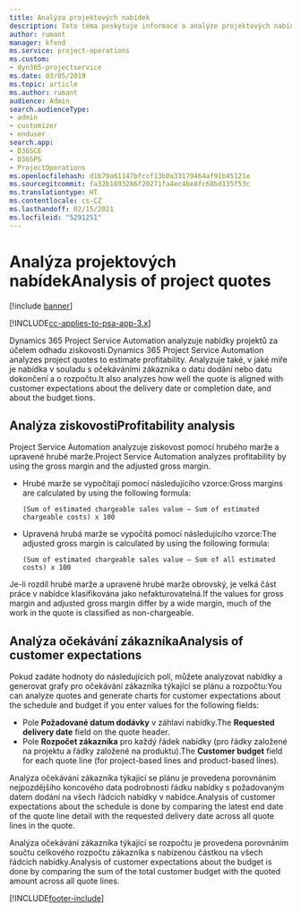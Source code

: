 ```yaml
---
title: Analýza projektových nabídek
description: Toto téma poskytuje informace o analýze projektových nabídek.
author: rumant
manager: kfend
ms.service: project-operations
ms.custom:
- dyn365-projectservice
ms.date: 03/05/2019
ms.topic: article
ms.author: rumant
audience: Admin
search.audienceType:
- admin
- customizer
- enduser
search.app:
- D365CE
- D365PS
- ProjectOperations
ms.openlocfilehash: d1b79a61147bfccf13b0a33179464af91b45121e
ms.sourcegitcommit: fa32b1893286f20271fa4ec4be8fc68bd135f53c
ms.translationtype: HT
ms.contentlocale: cs-CZ
ms.lasthandoff: 02/15/2021
ms.locfileid: "5291251"
---
```

# <a name="analysis-of-project-quotes"></a><span data-ttu-id="f4ca3-103">Analýza projektových nabídek</span><span class="sxs-lookup"><span data-stu-id="f4ca3-103">Analysis of project quotes</span></span>

[!include [banner](../includes/psa-now-project-operations.md)]

[!INCLUDE[cc-applies-to-psa-app-3.x](../includes/cc-applies-to-psa-app-3x.md)]

<span data-ttu-id="f4ca3-104">Dynamics 365 Project Service Automation analyzuje nabídky projektů za účelem odhadu ziskovosti.</span><span class="sxs-lookup"><span data-stu-id="f4ca3-104">Dynamics 365 Project Service Automation analyzes project quotes to estimate profitability.</span></span> <span data-ttu-id="f4ca3-105">Analyzuje také, v jaké míře je nabídka v souladu s očekáváními zákazníka o datu dodání nebo datu dokončení a o rozpočtu.</span><span class="sxs-lookup"><span data-stu-id="f4ca3-105">It also analyzes how well the quote is aligned with customer expectations about the delivery date or completion date, and about the budget.tions.</span></span>

## <a name="profitability-analysis"></a><span data-ttu-id="f4ca3-106">Analýza ziskovosti</span><span class="sxs-lookup"><span data-stu-id="f4ca3-106">Profitability analysis</span></span>

<span data-ttu-id="f4ca3-107">Project Service Automation analyzuje ziskovost pomocí hrubého marže a upravené hrubé marže.</span><span class="sxs-lookup"><span data-stu-id="f4ca3-107">Project Service Automation analyzes profitability by using the gross margin and the adjusted gross margin.</span></span>

- <span data-ttu-id="f4ca3-108">Hrubé marže se vypočítají pomocí následujícího vzorce:</span><span class="sxs-lookup"><span data-stu-id="f4ca3-108">Gross margins are calculated by using the following formula:</span></span>

  `
    (Sum of estimated chargeable sales value – Sum of estimated chargeable costs) x 100
  `
- <span data-ttu-id="f4ca3-109">Upravená hrubá marže se vypočítá pomocí následujícího vzorce:</span><span class="sxs-lookup"><span data-stu-id="f4ca3-109">The adjusted gross margin is calculated by using the following formula:</span></span>

  `
    (Sum of estimated chargeable sales value – Sum of all estimated costs) x 100
  `

<span data-ttu-id="f4ca3-110">Je-li rozdíl hrubé marže a upravené hrubé marže obrovský, je velká část práce v nabídce klasifikována jako nefakturovatelná.</span><span class="sxs-lookup"><span data-stu-id="f4ca3-110">If the values for gross margin and adjusted gross margin differ by a wide margin, much of the work in the quote is classified as non-chargeable.</span></span>

## <a name="analysis-of-customer-expectations"></a><span data-ttu-id="f4ca3-111">Analýza očekávání zákazníka</span><span class="sxs-lookup"><span data-stu-id="f4ca3-111">Analysis of customer expectations</span></span>

<span data-ttu-id="f4ca3-112">Pokud zadáte hodnoty do následujících polí, můžete analyzovat nabídky a generovat grafy pro očekávání zákazníka týkající se plánu a rozpočtu:</span><span class="sxs-lookup"><span data-stu-id="f4ca3-112">You can analyze quotes and generate charts for customer expectations about the schedule and budget if you enter values for the following fields:</span></span>

- <span data-ttu-id="f4ca3-113">Pole **Požadované datum dodávky** v záhlaví nabídky.</span><span class="sxs-lookup"><span data-stu-id="f4ca3-113">The **Requested delivery date** field on the quote header.</span></span>
- <span data-ttu-id="f4ca3-114">Pole **Rozpočet zákazníka** pro každý řádek nabídky (pro řádky založené na projektu a řádky založené na produktu).</span><span class="sxs-lookup"><span data-stu-id="f4ca3-114">The **Customer budget** field for each quote line (for project-based lines and product-based lines).</span></span>

<span data-ttu-id="f4ca3-115">Analýza očekávání zákazníka týkající se plánu je provedena porovnáním nejpozdějšího koncového data podrobnosti řádku nabídky s požadovaným datem dodání na všech řádcích nabídky v nabídce.</span><span class="sxs-lookup"><span data-stu-id="f4ca3-115">Analysis of customer expectations about the schedule is done by comparing the latest end date of the quote line detail with the requested delivery date across all quote lines in the quote.</span></span>

<span data-ttu-id="f4ca3-116">Analýza očekávání zákazníka týkající se rozpočtu je provedena porovnáním součtu celkového rozpočtu zákazníka s nabízenou částkou na všech řádcích nabídky.</span><span class="sxs-lookup"><span data-stu-id="f4ca3-116">Analysis of customer expectations about the budget is done by comparing the sum of the total customer budget with the quoted amount across all quote lines.</span></span>


[!INCLUDE[footer-include](../includes/footer-banner.md)]